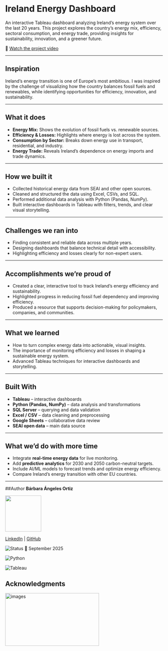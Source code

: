 # Ireland Energy Dashboard

An interactive Tableau dashboard analyzing Ireland’s energy system over the last 20 years. This project explores the country’s energy mix, efficiency, sectoral consumption, and energy trade, providing insights for sustainability, innovation, and a greener future.

🎥 [Watch the project video](https://youtu.be/Smp_1sBnp0I)


---

## Inspiration

Ireland’s energy transition is one of Europe’s most ambitious. I was inspired by the challenge of visualizing how the country balances fossil fuels and renewables, while identifying opportunities for efficiency, innovation, and sustainability.

---

## What it does

* **Energy Mix:** Shows the evolution of fossil fuels vs. renewable sources.
* **Efficiency & Losses:** Highlights where energy is lost across the system.
* **Consumption by Sector:** Breaks down energy use in transport, residential, and industry.
* **Energy Trade:** Reveals Ireland’s dependence on energy imports and trade dynamics.

---

## How we built it

* Collected historical energy data from SEAI and other open sources.
* Cleaned and structured the data using Excel, CSVs, and SQL.
* Performed additional data analysis with Python (Pandas, NumPy).
* Built interactive dashboards in Tableau with filters, trends, and clear visual storytelling.

---

## Challenges we ran into

* Finding consistent and reliable data across multiple years.
* Designing dashboards that balance technical detail with accessibility.
* Highlighting efficiency and losses clearly for non-expert users.

---

## Accomplishments we’re proud of

* Created a clear, interactive tool to track Ireland’s energy efficiency and sustainability.
* Highlighted progress in reducing fossil fuel dependency and improving efficiency.
* Produced a resource that supports decision-making for policymakers, companies, and communities.

---

## What we learned

* How to turn complex energy data into actionable, visual insights.
* The importance of monitoring efficiency and losses in shaping a sustainable energy system.
* Advanced Tableau techniques for interactive dashboards and storytelling.

---

## Built With

* **Tableau** – interactive dashboards
* **Python (Pandas, NumPy)** – data analysis and transformations
* **SQL Server** – querying and data validation
* **Excel / CSV** – data cleaning and preprocessing
* **Google Sheets** – collaborative data review
* **SEAI open data** – main data source

---

## What we’d do with more time

* Integrate **real-time energy data** for live monitoring.
* Add **predictive analytics** for 2030 and 2050 carbon-neutral targets.
* Include AI/ML models to forecast trends and optimize energy efficiency.
* Compare Ireland’s energy transition with other EU countries.

---

##Author
**Bárbara Ángeles Ortiz**

<img src="https://github.com/user-attachments/assets/30ea0d40-a7a9-4b19-a835-c474b5cc50fb" width="115">

[LinkedIn](https://www.linkedin.com/in/barbaraangelesortiz/) | [GitHub](https://github.com/BarbaraAngelesOrtiz)

![Status](https://img.shields.io/badge/status-finished-brightgreen) 📅 September 2025

![Python](https://img.shields.io/badge/python-3.10-blue)

![Tableau](https://img.shields.io/badge/tableau-3.10-blue)

## Acknowledgments

<img width="300" height="168" alt="images" src="https://github.com/user-attachments/assets/b2245196-4d2d-44bc-a1a4-6b8523b616e3" />






